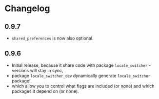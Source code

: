 # Changelog

## 0.9.7

* `shared_preferences` is now also optional.

## 0.9.6

* Initial release, because it share code with package `locale_switcher` - versions 
will stay in sync, 
* package `locale_switcher_dev` dynamically generate `locale_switcher` package!,
* which allow you to control what flags are included (or none) 
and which packages it depend on (or none).



